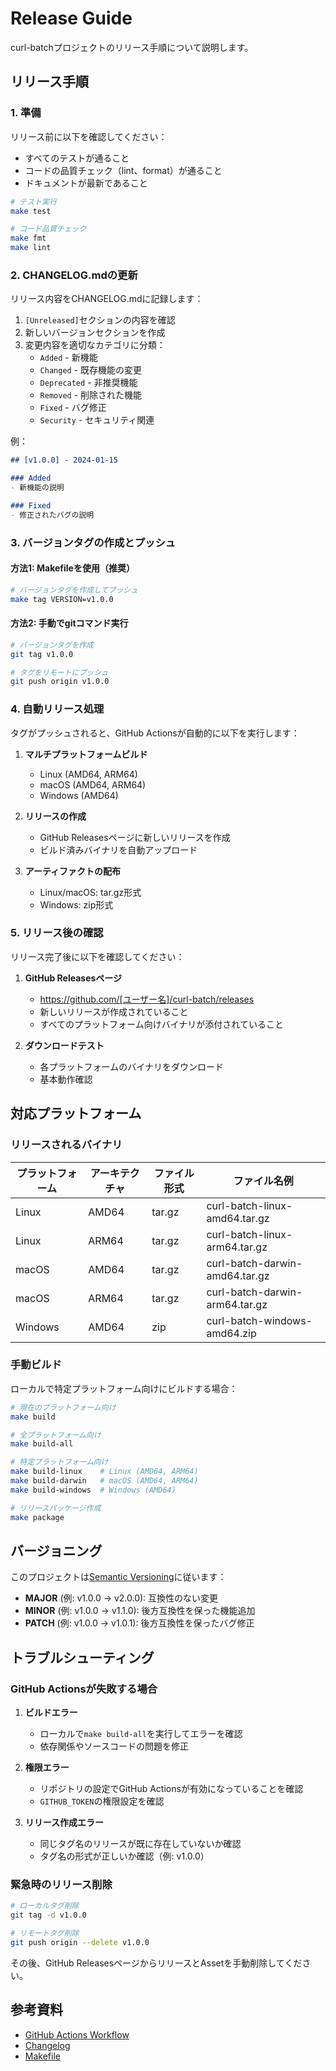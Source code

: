 # Release Guide

curl-batchプロジェクトのリリース手順について説明します。

## リリース手順

### 1. 準備

リリース前に以下を確認してください：

- すべてのテストが通ること
- コードの品質チェック（lint、format）が通ること
- ドキュメントが最新であること

```bash
# テスト実行
make test

# コード品質チェック
make fmt
make lint
```

### 2. CHANGELOG.mdの更新

リリース内容をCHANGELOG.mdに記録します：

1. `[Unreleased]`セクションの内容を確認
2. 新しいバージョンセクションを作成
3. 変更内容を適切なカテゴリに分類：
   - `Added` - 新機能
   - `Changed` - 既存機能の変更
   - `Deprecated` - 非推奨機能
   - `Removed` - 削除された機能
   - `Fixed` - バグ修正
   - `Security` - セキュリティ関連

例：
```markdown
## [v1.0.0] - 2024-01-15

### Added
- 新機能の説明

### Fixed
- 修正されたバグの説明
```

### 3. バージョンタグの作成とプッシュ

#### 方法1: Makefileを使用（推奨）

```bash
# バージョンタグを作成してプッシュ
make tag VERSION=v1.0.0
```

#### 方法2: 手動でgitコマンド実行

```bash
# バージョンタグを作成
git tag v1.0.0

# タグをリモートにプッシュ
git push origin v1.0.0
```

### 4. 自動リリース処理

タグがプッシュされると、GitHub Actionsが自動的に以下を実行します：

1. **マルチプラットフォームビルド**
   - Linux (AMD64, ARM64)
   - macOS (AMD64, ARM64)
   - Windows (AMD64)

2. **リリースの作成**
   - GitHub Releasesページに新しいリリースを作成
   - ビルド済みバイナリを自動アップロード

3. **アーティファクトの配布**
   - Linux/macOS: tar.gz形式
   - Windows: zip形式

### 5. リリース後の確認

リリース完了後に以下を確認してください：

1. **GitHub Releasesページ**
   - https://github.com/[ユーザー名]/curl-batch/releases
   - 新しいリリースが作成されていること
   - すべてのプラットフォーム向けバイナリが添付されていること

2. **ダウンロードテスト**
   - 各プラットフォームのバイナリをダウンロード
   - 基本動作確認

## 対応プラットフォーム

### リリースされるバイナリ

| プラットフォーム | アーキテクチャ | ファイル形式 | ファイル名例 |
|------------------|----------------|--------------|--------------|
| Linux | AMD64 | tar.gz | curl-batch-linux-amd64.tar.gz |
| Linux | ARM64 | tar.gz | curl-batch-linux-arm64.tar.gz |
| macOS | AMD64 | tar.gz | curl-batch-darwin-amd64.tar.gz |
| macOS | ARM64 | tar.gz | curl-batch-darwin-arm64.tar.gz |
| Windows | AMD64 | zip | curl-batch-windows-amd64.zip |

### 手動ビルド

ローカルで特定プラットフォーム向けにビルドする場合：

```bash
# 現在のプラットフォーム向け
make build

# 全プラットフォーム向け
make build-all

# 特定プラットフォーム向け
make build-linux    # Linux (AMD64, ARM64)
make build-darwin   # macOS (AMD64, ARM64)  
make build-windows  # Windows (AMD64)

# リリースパッケージ作成
make package
```

## バージョニング

このプロジェクトは[Semantic Versioning](https://semver.org/)に従います：

- **MAJOR** (例: v1.0.0 → v2.0.0): 互換性のない変更
- **MINOR** (例: v1.0.0 → v1.1.0): 後方互換性を保った機能追加
- **PATCH** (例: v1.0.0 → v1.0.1): 後方互換性を保ったバグ修正

## トラブルシューティング

### GitHub Actionsが失敗する場合

1. **ビルドエラー**
   - ローカルで`make build-all`を実行してエラーを確認
   - 依存関係やソースコードの問題を修正

2. **権限エラー**
   - リポジトリの設定でGitHub Actionsが有効になっていることを確認
   - `GITHUB_TOKEN`の権限設定を確認

3. **リリース作成エラー**
   - 同じタグ名のリリースが既に存在していないか確認
   - タグ名の形式が正しいか確認（例: v1.0.0）

### 緊急時のリリース削除

```bash
# ローカルタグ削除
git tag -d v1.0.0

# リモートタグ削除
git push origin --delete v1.0.0
```

その後、GitHub ReleasesページからリリースとAssetを手動削除してください。

## 参考資料

- [GitHub Actions Workflow](.github/workflows/release.yml)
- [Changelog](CHANGELOG.md)
- [Makefile](Makefile)